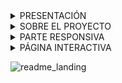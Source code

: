 <details>
<summary> PRESENTACIÓN </summary>

  <br>

  Hola! Soy Noelia, desarrolladora web full-stack.
  Actualmente me encuentro estudando y estoy pronta a recibirme de programadora.

  Actualmente manejo los siguientes stack:

  - Java + Spring + Mysql

  - Python + Django + Postgresql

  - JavaScript + Angular + MongoDb


</details>

<details>
<summary> SOBRE EL PROYECTO </summary>

<br>

  Se trata de una landing page, que fue creada para el servicio de psicología.

  Se respetan los tonos de la paleta base (**#737373** y **#848fff**) matizando con tintes mas orientados a la gama de violetas

  ### JUSTIFICACIÓN:

  EL tono morado o violeta (reemplazados en cierta parte) está relacionado con:

  - la creatividad

  - la sensibilidad a la belleza o los grandes ideales

  - promueve la armonía de la mente y las emociones, 

  - y la introspección.

### APLICACIÓN EN EL PROYECTO:

Se matizó acorde a páginas web encontradas e inspirativas, las más populares, casualmente utilizan esta gama de colores.
La preferencia radica en los items mostrados anteriormente.
Pueden hacerse ajustes, sí. Pero en esta oportunidad se presenta con los cambios mencionados.

</details>

<details>
<summary> PARTE RESPONSIVA </summary>

  ### Menu Hamburguesa

  ### ¡No evaluar!
  De momento no está del todo funcional aunque tiene una media query para 'adaptarse' a pantallas de hasta 500 px a modo de prueba. Quedan hacer las medidas clasicas estandar.

</details>

<details>
<summary> PÁGINA INTERACTIVA </summary>

  ### RESPECTO A JAVASCRIPT

  Se incorporan funciones para:
- Mostrar un contador de clicks en la pantalla cada vez qe el usuario hace click: Si bien es sencilla, la misma permite la interacción mostrando la cantidad de 'visitas' simuladas.

- Función para capturar el evento de hacer click sobre un botón: En la misma se imprime en pantalla el 'ok' del mensaje enviado a la página. Esta permite saber al usuario que el mensaje fue enviado correctamente.

</details>

![readme_landing](https://github.com/Noelia-Ruiz/Proyecto_Final/assets/111775575/e52a9485-3bc8-424b-81d7-90f58fd34318)
